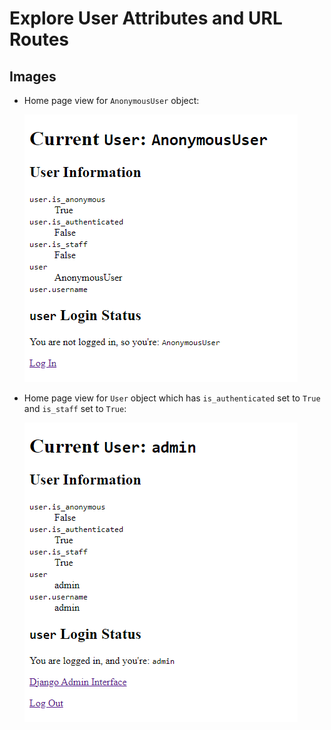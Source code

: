 # Explore User Attributes and URL Routes

## Images

* Home page view for `AnonymousUser` object:

  ![AnonymousUser object](../images/anonymoususer.png)

* Home page view for `User` object which has `is_authenticated` set to `True` and `is_staff` set to `True`:

  ![User object which has is_authenticated set to True and is_staff set to True](../images/user_is_authenticated_and_is_staff.png)
